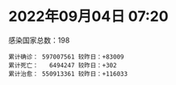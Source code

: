 
# 2022年09月04日 07:20
感染国家总数：198
```
累计确诊： 597007561 较昨日：+83009
累计死亡：   6494247 较昨日：+302
累计治愈： 550913361 较昨日：+116033
```
<div id="main" style="width:100%;height:800px;margin-bottom:10px;"></div>
<div id="second" style="width:100%;height:1000px;margin-bottom:10px;"></div>
<div id="third" style="width:100%;height:1000px;margin-bottom:10px;"></div>
<div id="last" style="width:100%;height:3000px;"></div>

<script>
import * as echarts from "echarts";
export default {
  mounted () {
    this.chart = echarts.init(document.getElementById("main"), "dark")
    this.secondChart = echarts.init(document.getElementById("second"), "dark")
    this.thirdChart = echarts.init(document.getElementById("third"), "dark")
    this.lastChart = echarts.init(document.getElementById("last"), "dark")
    var option = {
      tooltip: { trigger: "axis", axisPointer: { type: "shadow" } },
      legend: {},
      grid: { left: "3%", right: "4%", bottom: "3%", containLabel: true },
      xAxis: { type: "value" },
      yAxis: {
        type: "category", data: ["意大利","韩国","英国","德国","巴西","法国","印度","美国",]
      },
      series: [
        { name: "新增确诊", type: "bar", stack: "total", label: { show: true }, emphasis: { focus: "series" }, data: [17660,0,0,0,0,15597,4573,9465,] }, 
        { name: "累计确诊", type: "bar", stack: "total", label: { show: true }, emphasis: { focus: "series" }, data: [21925073,23497048,23738076,32247828,34505351,34579843,44454299,96590467,] }, 
        { name: "新增死亡", type: "bar", stack: "total", label: { show: true }, emphasis: { focus: "series" }, data: [48,0,0,0,0,0,0,27,] }, 
        { name: "累计死亡", type: "bar", stack: "total", label: { show: true }, emphasis: { focus: "series" }, data: [175802,27014,206318,147762,684334,154189,527965,1072700,] }, 
        { name: "累计治愈", type: "bar", stack: "total", label: { show: true }, emphasis: { focus: "series" }, data: [21141090,21475224,24692,31378400,33502447,34075252,43865016,92300895,] },]
    }
    this.chart.setOption(option);
    var secondOption = {
      tooltip: { trigger: "axis", axisPointer: { type: "shadow" } },
      legend: {},
      grid: { left: "3%", right: "4%", bottom: "3%", containLabel: true },
      xAxis: { type: "value" },
      yAxis: {
        type: "category", data: ["墨西哥","伊朗","荷兰","阿根廷","澳大利亚","越南","西班牙","土耳其","日本","俄罗斯",]
      },
      series: [
        { name: "新增确诊", type: "bar", stack: "total", label: { show: true }, emphasis: { focus: "series" }, data: [0,532,0,0,0,1596,0,0,0,0,] }, 
        { name: "累计确诊", type: "bar", stack: "total", label: { show: true }, emphasis: { focus: "series" }, data: [7036371,7531924,8388688,9678225,10060908,11417503,13352019,16751868,19228082,19681381,] }, 
        { name: "新增死亡", type: "bar", stack: "total", label: { show: true }, emphasis: { focus: "series" }, data: [0,30,0,0,0,1,0,0,0,0,] }, 
        { name: "累计死亡", type: "bar", stack: "total", label: { show: true }, emphasis: { focus: "series" }, data: [329572,143947,22605,129711,14053,43119,112804,100631,40545,384624,] }, 
        { name: "累计治愈", type: "bar", stack: "total", label: { show: true }, emphasis: { focus: "series" }, data: [6290095,7305176,8322252,9490647,9933939,10205173,13128337,16322253,17448597,18710966,] },]
    }
    this.secondChart.setOption(secondOption);
    var thirdOption = {
      tooltip: { trigger: "axis", axisPointer: { type: "shadow" } },
      legend: {},
      grid: { left: "3%", right: "4%", bottom: "3%", containLabel: true },
      xAxis: { type: "value" },
      yAxis: {
        type: "category", data: ["以色列","泰国","希腊","马来西亚","奥地利","乌克兰","葡萄牙","波兰","哥伦比亚","印度尼西亚",]
      },
      series: [
        { name: "新增确诊", type: "bar", stack: "total", label: { show: true }, emphasis: { focus: "series" }, data: [0,0,0,2244,3953,0,0,0,0,3260,] }, 
        { name: "累计确诊", type: "bar", stack: "total", label: { show: true }, emphasis: { focus: "series" }, data: [4635151,4656911,4762827,4789552,4921112,5056378,5425891,6186948,6302809,6369778,] }, 
        { name: "新增死亡", type: "bar", stack: "total", label: { show: true }, emphasis: { focus: "series" }, data: [0,0,0,9,3,0,0,0,0,23,] }, 
        { name: "累计死亡", type: "bar", stack: "total", label: { show: true }, emphasis: { focus: "series" }, data: [11620,32378,32552,36243,19440,108841,24865,117153,141646,157631,] }, 
        { name: "累计治愈", type: "bar", stack: "total", label: { show: true }, emphasis: { focus: "series" }, data: [4613292,4607813,4679473,4723112,4839413,4924656,5330022,5335960,6128460,6169330,] },]
    }
    this.thirdChart.setOption(thirdOption);
    var lastOption = {
      tooltip: { trigger: "axis", axisPointer: { type: "shadow" } },
      legend: {},
      grid: { left: "3%", right: "4%", bottom: "3%", containLabel: true },
      xAxis: { type: "value" },
      yAxis: {
        type: "category", data: ["朝鲜","西撒哈拉","蒙特塞拉特岛","梵蒂冈","红宝石公主号","钻石公主号","圣文森特岛","列支敦士登公国","安圭拉","圣多美和普林西比","特克斯和凯科斯群岛","圣基茨和尼维斯","乍得","塞拉利昂","利比里亚","科摩罗","几内亚比绍","安提瓜和巴布达","尼日尔","厄立特里亚","也门","冈比亚","摩纳哥","多米尼克","中非共和国","吉布提","萨摩亚","赤道几内亚","塔吉克斯坦","南苏丹","尼加拉瓜","格林纳达","直布罗陀","圣马力诺","布基纳法索","东帝汶","刚果（布）","索马里","贝宁","圣卢西亚","马里","海地","莱索托","巴哈马","几内亚","多哥","坦桑尼亚","毛里求斯","阿鲁巴","巴布亚新几内亚","安道尔","塞舌尔","加蓬","布隆迪","叙利亚","不丹","佛得角","毛里塔尼亚","苏丹","马达加斯加","斐济","伯利兹","圭亚那","斯威士兰","新喀里多尼亚","法属波利尼西亚","苏里南","科特迪瓦","马拉维","塞内加尔","刚果（金）","法属圭亚那","巴巴多斯","安哥拉","马耳他","喀麦隆","卢旺达","柬埔寨","牙买加","波多黎各","加纳","纳米比亚","乌干达","特立尼达和多巴哥","马尔代夫","阿富汗","萨尔瓦多","冰岛","吉尔吉斯斯坦","老挝","马提尼克岛","文莱","莫桑比克","乌兹别克斯坦","津巴布韦","尼日利亚","阿尔及利亚","黑山","卢森堡","博茨瓦纳","阿尔巴尼亚","赞比亚","肯尼亚","北马其顿","波黑","阿曼","卡塔尔","亚美尼亚","洪都拉斯","埃塞俄比亚","利比亚","埃及","委内瑞拉","摩尔多瓦","塞浦路斯","爱沙尼亚","缅甸","巴勒斯坦","多米尼加","科威特","斯里兰卡","巴林","巴拉圭","沙特阿拉伯","阿塞拜疆","拉脱维亚","巴拿马","乌拉圭","蒙古国","白俄罗斯","厄瓜多尔","尼泊尔","阿联酋","哥斯达黎加","玻利维亚","危地马拉","古巴","斯洛文尼亚","突尼斯","黎巴嫩","克罗地亚","立陶宛","保加利亚","摩洛哥","芬兰","哈萨克斯坦","挪威","巴基斯坦","爱尔兰","约旦","格鲁吉亚","新西兰","斯洛伐克","新加坡","孟加拉国","匈牙利","塞尔维亚","伊拉克","瑞典","丹麦","罗马尼亚","菲律宾","南非","瑞士","捷克","秘鲁","加拿大","比利时","智利",]
      },
      series: [
        { name: "新增确诊", type: "bar", stack: "total", label: { show: true }, emphasis: { focus: "series" }, data: [0,0,0,0,0,0,0,0,0,0,0,0,0,0,0,0,0,0,0,0,0,0,6,0,0,0,0,0,0,0,0,0,0,0,0,0,0,0,0,0,58,0,0,0,0,13,0,0,0,0,0,0,0,0,0,0,4,1,0,0,0,0,0,1,0,0,0,0,17,0,0,0,0,0,17,0,1,0,0,0,0,0,0,226,0,81,0,0,0,0,0,0,0,0,0,0,21,191,3727,0,200,0,20,0,0,0,461,0,0,10,0,0,0,0,0,0,90,593,0,0,50,171,0,66,437,0,0,0,0,0,0,92,421,0,0,0,37,1305,0,694,728,0,0,36,0,0,0,0,0,0,0,0,0,1549,155,0,2654,0,0,0,1825,2765,168,0,0,0,0,0,5238,] }, 
        { name: "累计确诊", type: "bar", stack: "total", label: { show: true }, emphasis: { focus: "series" }, data: [1,10,11,29,620,712,2298,3026,3837,6153,6369,6509,7538,7747,7883,8455,8796,8974,9931,10155,11926,12311,14404,14852,14862,15690,15767,16957,17786,17823,18491,19346,20069,20398,21128,23163,24837,27020,27490,28775,31576,33468,34206,37081,37470,38530,38712,40299,42792,44887,46027,46081,48649,49287,57069,61076,62326,62770,63228,66626,68177,68350,71076,73368,73798,76484,81039,86779,87894,88102,92711,93735,101215,102636,114114,121652,132449,137650,150018,151732,168580,169253,169396,179683,184856,193912,201785,204717,205716,214357,218764,220245,230113,243830,256744,263694,270426,276179,288658,325864,330062,332822,338234,340695,396273,397846,430945,434398,454192,493234,506838,515645,542704,575052,578030,597759,615489,620112,638500,657395,670127,672245,715569,813682,814435,900654,978181,979160,979985,994037,997224,997752,1016745,1058467,1103556,1104536,1110668,1130856,1143862,1210566,1215999,1220758,1244329,1264531,1266917,1389547,1460366,1569788,1656956,1735495,1735682,1746640,1835116,1844785,2012531,2048547,2292170,2457871,2569152,3092974,3226207,3889160,4012653,4025870,4046198,4107492,4179337,4488054,4527533,] }, 
        { name: "新增死亡", type: "bar", stack: "total", label: { show: true }, emphasis: { focus: "series" }, data: [0,0,0,0,0,0,0,0,0,0,0,0,0,0,0,0,0,0,0,0,0,0,0,0,0,0,0,0,0,0,0,0,0,0,0,0,0,0,0,0,0,0,0,0,0,0,0,0,0,0,0,0,0,0,0,0,0,0,0,0,0,0,0,0,0,0,0,0,1,0,0,0,0,0,0,0,0,0,0,0,0,0,0,4,0,1,0,0,0,0,0,0,0,0,0,0,0,1,9,0,0,0,0,0,0,0,0,0,0,0,0,0,0,0,0,0,0,4,0,0,4,0,0,3,8,0,0,0,0,0,0,2,0,0,0,0,0,1,0,5,11,0,0,0,0,0,0,0,0,0,0,0,0,0,1,0,11,0,0,0,15,52,0,0,0,0,0,0,28,] }, 
        { name: "累计死亡", type: "bar", stack: "total", label: { show: true }, emphasis: { focus: "series" }, data: [1,1,1,0,10,13,12,59,11,76,36,46,193,126,294,161,175,145,312,103,2155,371,57,68,113,189,29,183,125,138,225,236,108,118,387,138,386,1350,163,391,739,841,704,823,447,283,841,1022,226,664,154,169,306,38,3163,21,410,993,4961,1410,878,680,1279,1422,314,649,1383,819,2677,1968,1405,408,544,1917,801,1935,1466,3056,3262,2609,1459,4065,3628,4154,308,7780,4224,179,2991,757,1035,225,2219,1637,5596,3148,6878,2778,1123,2778,3582,4016,5674,9495,16062,4260,681,8655,10974,7572,6437,24613,5797,11755,1172,2651,19439,5400,4384,2563,16707,1515,19494,9302,9813,5949,8470,7445,2179,7118,35861,12007,2341,8867,22205,19524,8530,6787,29234,10636,16735,9292,37611,16274,5690,13684,3980,30588,7798,14110,16889,2765,20362,1594,29327,47291,16718,25346,19873,6936,66766,61962,102108,14148,40846,215780,44085,32534,60571,] }, 
        { name: "累计治愈", type: "bar", stack: "total", label: { show: true }, emphasis: { focus: "series" }, data: [0,9,2,29,0,699,2233,2948,3789,6060,6294,6446,4874,4393,7461,8281,8301,8794,8867,10047,9119,11788,14301,14554,14520,15427,1605,16623,17264,17335,4225,18971,16579,20187,20632,22981,24006,13182,27217,28260,30507,30819,25740,35897,36763,38033,183,38573,42340,43982,45791,45777,48067,47946,53488,60961,61842,61745,40329,65084,66192,67542,69579,71923,73032,33500,49614,85895,84919,85985,83504,11254,99183,100437,112806,118616,130901,134483,96824,129614,167080,164813,100431,170045,163687,172046,179266,75685,196406,7660,0,219561,227769,241486,250991,257387,182041,270993,283668,322955,322665,328412,332416,329741,374878,384669,425694,421316,132498,471658,500210,442182,535085,504142,570822,524990,593745,604035,632911,654470,652964,669217,694192,800817,801276,883736,962280,970116,971093,985592,950641,983103,996061,860711,1032890,1078223,1101891,1105819,983630,1087587,1194083,1191407,1194924,1247910,1230913,1358340,1454623,1529818,1640323,1718032,1637293,1730867,1810396,1765298,1957077,1962698,2202584,2429962,2525795,3076955,3114314,3803627,3904513,3945498,3990908,3854803,4040931,4400733,4436433,] },]
    }
    this.lastChart.setOption(lastOption);

    window.onresize = () => {
      this.chart.resize()
      this.secondChart.resize()
      this.thirdChart.resize()
      this.lastChart.resize()
    }
  }
};
</script>

|国家|新增确诊|累计确诊|新增死亡|累计死亡|累计治愈|
|:--:|---:|---:|---:|---:|---:|
|美国|9465|96590467|27|1072700|92300895|
|印度|4573|44454299|0|527965|43865016|
|法国|15597|34579843|0|154189|34075252|
|巴西|0|34505351|0|684334|33502447|
|德国|0|32247828|0|147762|31378400|
|英国|0|23738076|0|206318|24692|
|韩国|0|23497048|0|27014|21475224|
|意大利|17660|21925073|48|175802|21141090|
|俄罗斯|0|19681381|0|384624|18710966|
|日本|0|19228082|0|40545|17448597|
|土耳其|0|16751868|0|100631|16322253|
|西班牙|0|13352019|0|112804|13128337|
|越南|1596|11417503|1|43119|10205173|
|澳大利亚|0|10060908|0|14053|9933939|
|阿根廷|0|9678225|0|129711|9490647|
|荷兰|0|8388688|0|22605|8322252|
|伊朗|532|7531924|30|143947|7305176|
|墨西哥|0|7036371|0|329572|6290095|
|印度尼西亚|3260|6369778|23|157631|6169330|
|哥伦比亚|0|6302809|0|141646|6128460|
|波兰|0|6186948|0|117153|5335960|
|葡萄牙|0|5425891|0|24865|5330022|
|乌克兰|0|5056378|0|108841|4924656|
|奥地利|3953|4921112|3|19440|4839413|
|马来西亚|2244|4789552|9|36243|4723112|
|希腊|0|4762827|0|32552|4679473|
|泰国|0|4656911|0|32378|4607813|
|以色列|0|4635151|0|11620|4613292|
|智利|5238|4527533|28|60571|4436433|
|比利时|0|4488054|0|32534|4400733|
|加拿大|0|4179337|0|44085|4040931|
|秘鲁|0|4107492|0|215780|3854803|
|捷克|0|4046198|0|40846|3990908|
|瑞士|0|4025870|0|14148|3945498|
|南非|168|4012653|0|102108|3904513|
|菲律宾|2765|3889160|52|61962|3803627|
|罗马尼亚|1825|3226207|15|66766|3114314|
|丹麦|0|3092974|0|6936|3076955|
|瑞典|0|2569152|0|19873|2525795|
|伊拉克|0|2457871|0|25346|2429962|
|塞尔维亚|2654|2292170|11|16718|2202584|
|匈牙利|0|2048547|0|47291|1962698|
|孟加拉国|155|2012531|1|29327|1957077|
|新加坡|1549|1844785|0|1594|1765298|
|斯洛伐克|0|1835116|0|20362|1810396|
|新西兰|0|1746640|0|2765|1730867|
|格鲁吉亚|0|1735682|0|16889|1637293|
|约旦|0|1735495|0|14110|1718032|
|爱尔兰|0|1656956|0|7798|1640323|
|巴基斯坦|0|1569788|0|30588|1529818|
|挪威|0|1460366|0|3980|1454623|
|哈萨克斯坦|0|1389547|0|13684|1358340|
|芬兰|0|1266917|0|5690|1230913|
|摩洛哥|36|1264531|0|16274|1247910|
|保加利亚|0|1244329|0|37611|1194924|
|立陶宛|0|1220758|0|9292|1191407|
|克罗地亚|728|1215999|11|16735|1194083|
|黎巴嫩|694|1210566|5|10636|1087587|
|突尼斯|0|1143862|0|29234|983630|
|斯洛文尼亚|1305|1130856|1|6787|1105819|
|古巴|37|1110668|0|8530|1101891|
|危地马拉|0|1104536|0|19524|1078223|
|玻利维亚|0|1103556|0|22205|1032890|
|哥斯达黎加|0|1058467|0|8867|860711|
|阿联酋|421|1016745|0|2341|996061|
|尼泊尔|92|997752|2|12007|983103|
|厄瓜多尔|0|997224|0|35861|950641|
|白俄罗斯|0|994037|0|7118|985592|
|蒙古国|0|979985|0|2179|971093|
|乌拉圭|0|979160|0|7445|970116|
|巴拿马|0|978181|0|8470|962280|
|拉脱维亚|0|900654|0|5949|883736|
|阿塞拜疆|437|814435|8|9813|801276|
|沙特阿拉伯|66|813682|3|9302|800817|
|巴拉圭|0|715569|0|19494|694192|
|巴林|171|672245|0|1515|669217|
|斯里兰卡|50|670127|4|16707|652964|
|科威特|0|657395|0|2563|654470|
|多米尼加|0|638500|0|4384|632911|
|巴勒斯坦|593|620112|4|5400|604035|
|缅甸|90|615489|0|19439|593745|
|爱沙尼亚|0|597759|0|2651|524990|
|塞浦路斯|0|578030|0|1172|570822|
|摩尔多瓦|0|575052|0|11755|504142|
|委内瑞拉|0|542704|0|5797|535085|
|埃及|0|515645|0|24613|442182|
|利比亚|0|506838|0|6437|500210|
|埃塞俄比亚|10|493234|0|7572|471658|
|洪都拉斯|0|454192|0|10974|132498|
|亚美尼亚|0|434398|0|8655|421316|
|卡塔尔|461|430945|0|681|425694|
|阿曼|0|397846|0|4260|384669|
|波黑|0|396273|0|16062|374878|
|北马其顿|0|340695|0|9495|329741|
|肯尼亚|20|338234|0|5674|332416|
|赞比亚|0|332822|0|4016|328412|
|阿尔巴尼亚|200|330062|0|3582|322665|
|博茨瓦纳|0|325864|0|2778|322955|
|卢森堡|3727|288658|9|1123|283668|
|黑山|191|276179|1|2778|270993|
|阿尔及利亚|21|270426|0|6878|182041|
|尼日利亚|0|263694|0|3148|257387|
|津巴布韦|0|256744|0|5596|250991|
|乌兹别克斯坦|0|243830|0|1637|241486|
|莫桑比克|0|230113|0|2219|227769|
|文莱|0|220245|0|225|219561|
|马提尼克岛|0|218764|0|1035|0|
|老挝|0|214357|0|757|7660|
|吉尔吉斯斯坦|0|205716|0|2991|196406|
|冰岛|0|204717|0|179|75685|
|萨尔瓦多|0|201785|0|4224|179266|
|阿富汗|81|193912|1|7780|172046|
|马尔代夫|0|184856|0|308|163687|
|特立尼达和多巴哥|226|179683|4|4154|170045|
|乌干达|0|169396|0|3628|100431|
|纳米比亚|0|169253|0|4065|164813|
|加纳|0|168580|0|1459|167080|
|波多黎各|0|151732|0|2609|129614|
|牙买加|0|150018|0|3262|96824|
|柬埔寨|0|137650|0|3056|134483|
|卢旺达|1|132449|0|1466|130901|
|喀麦隆|0|121652|0|1935|118616|
|马耳他|17|114114|0|801|112806|
|安哥拉|0|102636|0|1917|100437|
|巴巴多斯|0|101215|0|544|99183|
|法属圭亚那|0|93735|0|408|11254|
|刚果（金）|0|92711|0|1405|83504|
|塞内加尔|0|88102|0|1968|85985|
|马拉维|17|87894|1|2677|84919|
|科特迪瓦|0|86779|0|819|85895|
|苏里南|0|81039|0|1383|49614|
|法属波利尼西亚|0|76484|0|649|33500|
|新喀里多尼亚|0|73798|0|314|73032|
|斯威士兰|1|73368|0|1422|71923|
|圭亚那|0|71076|0|1279|69579|
|伯利兹|0|68350|0|680|67542|
|斐济|0|68177|0|878|66192|
|马达加斯加|0|66626|0|1410|65084|
|苏丹|0|63228|0|4961|40329|
|毛里塔尼亚|1|62770|0|993|61745|
|佛得角|4|62326|0|410|61842|
|不丹|0|61076|0|21|60961|
|叙利亚|0|57069|0|3163|53488|
|布隆迪|0|49287|0|38|47946|
|加蓬|0|48649|0|306|48067|
|塞舌尔|0|46081|0|169|45777|
|安道尔|0|46027|0|154|45791|
|巴布亚新几内亚|0|44887|0|664|43982|
|阿鲁巴|0|42792|0|226|42340|
|毛里求斯|0|40299|0|1022|38573|
|坦桑尼亚|0|38712|0|841|183|
|多哥|13|38530|0|283|38033|
|几内亚|0|37470|0|447|36763|
|巴哈马|0|37081|0|823|35897|
|莱索托|0|34206|0|704|25740|
|海地|0|33468|0|841|30819|
|马里|58|31576|0|739|30507|
|圣卢西亚|0|28775|0|391|28260|
|贝宁|0|27490|0|163|27217|
|索马里|0|27020|0|1350|13182|
|刚果（布）|0|24837|0|386|24006|
|东帝汶|0|23163|0|138|22981|
|布基纳法索|0|21128|0|387|20632|
|圣马力诺|0|20398|0|118|20187|
|直布罗陀|0|20069|0|108|16579|
|格林纳达|0|19346|0|236|18971|
|尼加拉瓜|0|18491|0|225|4225|
|南苏丹|0|17823|0|138|17335|
|塔吉克斯坦|0|17786|0|125|17264|
|赤道几内亚|0|16957|0|183|16623|
|萨摩亚|0|15767|0|29|1605|
|吉布提|0|15690|0|189|15427|
|中非共和国|0|14862|0|113|14520|
|多米尼克|0|14852|0|68|14554|
|摩纳哥|6|14404|0|57|14301|
|冈比亚|0|12311|0|371|11788|
|也门|0|11926|0|2155|9119|
|厄立特里亚|0|10155|0|103|10047|
|尼日尔|0|9931|0|312|8867|
|安提瓜和巴布达|0|8974|0|145|8794|
|几内亚比绍|0|8796|0|175|8301|
|科摩罗|0|8455|0|161|8281|
|利比里亚|0|7883|0|294|7461|
|塞拉利昂|0|7747|0|126|4393|
|乍得|0|7538|0|193|4874|
|圣基茨和尼维斯|0|6509|0|46|6446|
|特克斯和凯科斯群岛|0|6369|0|36|6294|
|圣多美和普林西比|0|6153|0|76|6060|
|安圭拉|0|3837|0|11|3789|
|列支敦士登公国|0|3026|0|59|2948|
|圣文森特岛|0|2298|0|12|2233|
|钻石公主号|0|712|0|13|699|
|红宝石公主号|0|620|0|10|0|
|梵蒂冈|0|29|0|0|29|
|蒙特塞拉特岛|0|11|0|1|2|
|西撒哈拉|0|10|0|1|9|
|朝鲜|0|1|0|1|0|

